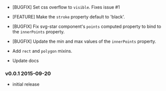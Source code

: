 
* [BUGFIX] Set css overflow to `visible`. Fixes issue #1

* [FEATURE] Make the `stroke` property default to 'black'.

* [BUGFIX] Fix svg-star component's `points` computed property to bind to the `innerPoints` property.

* [BUGFIX] Update the min and max values of the `innerPoints` property.

* Add `rect` and `polygon` mixins.

* Update docs

### v0.0.1 2015-09-20

* initial release
